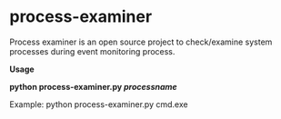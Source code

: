 # process-examiner

Process examiner is an open source project to check/examine system processes during event monitoring process.


**Usage**

**python process-examiner.py *processname***

Example: python process-examiner.py cmd.exe


